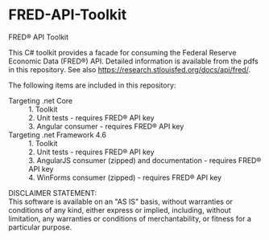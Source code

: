 # FRED-API-Toolkit
FRED® API Toolkit

This C# toolkit provides a facade for consuming the Federal Reserve Economic Data (FRED®) API. Detailed information is available 
from the pdfs in this repository. See also https://research.stlouisfed.org/docs/api/fred/.

The following items are included in this repository:<br/>
		<dl>
			<dt>Targeting .net Core</dt>
			<dd>
				1. Toolkit<br/>
				2. Unit tests - requires FRED® API key<br/>
				3. Angular consumer - requires FRED® API key<br/>
			</dd>
			<dt>Targeting .net Framework 4.6</dt>
			<dd>
				1. Toolkit<br/>
				2. Unit tests - requires FRED® API key<br/>
				3. AngularJS consumer (zipped) and documentation - requires FRED® API key<br/>
				4. WinForms consumer (zipped) - requires FRED® API key<br/>
			</dd>
		</dl>

DISCLAIMER STATEMENT:<br/>
This software is available on an "AS IS" basis, without warranties or conditions of any kind, 
either express or implied, including, without limitation, 
any warranties or conditions of merchantability, or fitness for a particular purpose.

